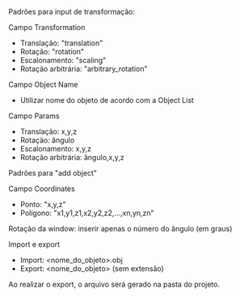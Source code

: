 Padrões para input de transformação:

Campo Transformation
- Translação: "translation"
- Rotação: "rotation"
- Escalonamento: "scaling"
- Rotação arbitrária: "arbitrary_rotation"

Campo Object Name
- Utilizar nome do objeto de acordo com a Object List

Campo Params
- Translação: x,y,z
- Rotação: ângulo
- Escalonamento: x,y,z
- Rotação arbitrária: ângulo,x,y,z

Padrões para "add object"

Campo Coordinates
- Ponto: "x,y,z"
- Polígono: "x1,y1,z1,x2,y2,z2,...,xn,yn,zn"

Rotação da window: inserir apenas o número do ângulo (em graus)

Import e export
- Import: <nome_do_objeto>.obj
- Export: <nome_do_objeto> (sem extensão)

Ao realizar o export, o arquivo será gerado na pasta do projeto.